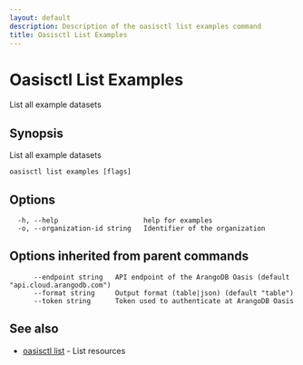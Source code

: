 ```yaml
---
layout: default
description: Description of the oasisctl list examples command
title: Oasisctl List Examples
---
```

# Oasisctl List Examples

List all example datasets

## Synopsis

List all example datasets

```
oasisctl list examples [flags]
```

## Options

```
  -h, --help                     help for examples
  -o, --organization-id string   Identifier of the organization
```

## Options inherited from parent commands

```
      --endpoint string   API endpoint of the ArangoDB Oasis (default "api.cloud.arangodb.com")
      --format string     Output format (table|json) (default "table")
      --token string      Token used to authenticate at ArangoDB Oasis
```

## See also

* [oasisctl list](oasisctl-list.html)	 - List resources

